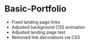 # Basic-Portfolio

- Fixed landing page links
- Adjusted background CSS animation
- Adjusted landing page text
- Removed link decorations via CSS